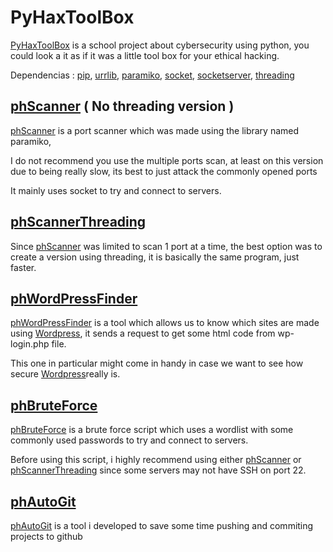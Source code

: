 # PyHaxToolBox


[PyHaxToolBox](https://github.com/Amglezdev/PyHaxToolBox)  is a school project about cybersecurity using python, you could look a it as if it was a little tool box for your ethical hacking.

Dependencias : [pip](https://pip.pypa.io/en/stable/installation/), [urrlib](https://pypi.org/project/urllib3/), [paramiko](https://www.paramiko.org/installing.html), [socket](https://pypi.org/project/sockets/), [socketserver](https://pypi.org/project/systemd-socketserver/), [threading](https://docs.python.org/3/library/threading.html)

## [phScanner](https://github.com/Amglezdev/PyHaxToolBox/blob/master/phScanner.py) ( No threading version )

[phScanner](https://github.com/Amglezdev/PyHaxToolBox/blob/master/phScanner.py) is a port scanner which was made using the library named paramiko,

I do not recommend you use the multiple ports scan, at least on this version due to being really slow, its best to just attack the commonly opened ports

It mainly uses socket to try and connect to servers.

## [phScannerThreading](https://github.com/Amglezdev/PyHaxToolBox/blob/master/phTrheadingScanner.py)

Since [phScanner](https://github.com/Amglezdev/PyHaxToolBox/blob/master/phScanner.py) was limited to scan 1 port at a time, the best option was to create a version using threading, it is basically the same program, just faster.

## [phWordPressFinder](https://github.com/Amglezdev/PyHaxToolBox/blob/master/phWordpressFinder.py)

[phWordPressFinder](https://github.com/Amglezdev/PyHaxToolBox/blob/master/phWordpressFinder.py) is a tool which allows us to know which sites are made using [Wordpress](https://es.wikipedia.org/wiki/WordPress), it sends a request to get some html code from wp-login.php file.

This one in particular might come in handy in case we want to see how secure [Wordpress](https://es.wikipedia.org/wiki/WordPress)really is.

## [phBruteForce](https://github.com/Amglezdev/PyHaxToolBox/blob/master/phBruteForce.py)

[phBruteForce](https://github.com/Amglezdev/PyHaxToolBox/blob/master/phBruteForce.py) is a brute force script which uses a wordlist with some commonly used passwords to try and connect to servers.

Before using this script, i highly recommend using either [phScanner](https://github.com/Amglezdev/PyHaxToolBox/blob/master/phScanner.py) or [phScannerThreading](https://github.com/Amglezdev/PyHaxToolBox/blob/master/phTrheadingScanner.py) since some servers may not have SSH on port 22.

## [phAutoGit](https://github.com/Amglezdev/PyHaxToolBox/blob/master/phAutoGit.py)

[phAutoGit](https://github.com/Amglezdev/PyHaxToolBox/blob/master/phAutoGit.py) is a tool i developed to save some time pushing and commiting projects to github
